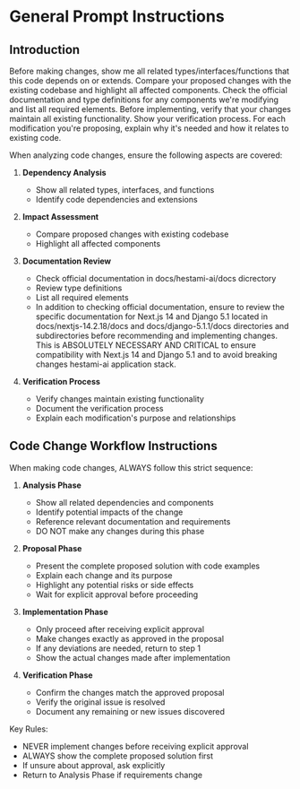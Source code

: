 # General Prompt Instructions

## Introduction

Before making changes, show me all related types/interfaces/functions that this code depends on or extends. Compare your proposed changes with the existing codebase and highlight all affected components. Check the official documentation and type definitions for any components we're modifying and list all required elements. Before implementing, verify that your changes maintain all existing functionality. Show your verification process. For each modification you're proposing, explain why it's needed and how it relates to existing code.

When analyzing code changes, ensure the following aspects are covered:

1. **Dependency Analysis**
   - Show all related types, interfaces, and functions
   - Identify code dependencies and extensions

2. **Impact Assessment**
   - Compare proposed changes with existing codebase
   - Highlight all affected components

3. **Documentation Review**
   - Check official documentation in docs/hestami-ai/docs dicrectory
   - Review type definitions
   - List all required elements
   - In addition to checking official documentation, ensure to review the specific documentation for Next.js 14 and Django 5.1 located in docs/nextjs-14.2.18/docs and docs/django-5.1.1/docs directories and subdirectories before recommending and implementing changes. This is ABSOLUTELY NECESSARY AND CRITICAL to ensure compatibility with Next.js 14 and Django 5.1 and to avoid breaking changes hestami-ai application stack.

4. **Verification Process**
   - Verify changes maintain existing functionality
   - Document the verification process
   - Explain each modification's purpose and relationships

## Code Change Workflow Instructions

When making code changes, ALWAYS follow this strict sequence:

1. **Analysis Phase**
   - Show all related dependencies and components
   - Identify potential impacts of the change
   - Reference relevant documentation and requirements
   - DO NOT make any changes during this phase

2. **Proposal Phase**
   - Present the complete proposed solution with code examples
   - Explain each change and its purpose
   - Highlight any potential risks or side effects
   - Wait for explicit approval before proceeding

3. **Implementation Phase**
   - Only proceed after receiving explicit approval
   - Make changes exactly as approved in the proposal
   - If any deviations are needed, return to step 1
   - Show the actual changes made after implementation

4. **Verification Phase**
   - Confirm the changes match the approved proposal
   - Verify the original issue is resolved
   - Document any remaining or new issues discovered

Key Rules:
- NEVER implement changes before receiving explicit approval
- ALWAYS show the complete proposed solution first
- If unsure about approval, ask explicitly
- Return to Analysis Phase if requirements change